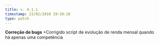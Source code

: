 ```yaml
---
title: v. 4.1.1
timestamp: 23/02/2018 19:38:26
type: patch
---
```


**Correção de bugs**
+Corrigido script de evolução de renda mensal quando há apenas uma competência